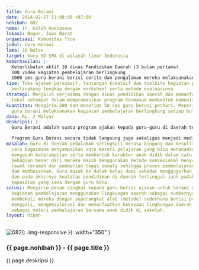 ```yaml
---
title: Guru Berani
date: 2014-02-17 11:08:00 +07:00
nohibah: 082
nama: Ir. Kalih Raksasewu
lokasi: Bogor, Jawa Barat
organisasi: Komunitas True
judul: Guru Berani
lama: 10 Bulan
target: Guru SD-SMA di wilayah timur Indonesia
keberhasilan: |-
  Keterlibatan aktif 10 dinas Pendidikan Daerah (3 bulan pertama)
  100 video kegiatan pembelajaran berlingkung
  1000 sms guru berani berisi cerita dan pengalaman mereka melaksanakan pembelajaran berlingkung
tipe: Teks ajakan persuasif, tantangan kreataif dan toolkits kegiatan pembelajaran
  berlingkung lengkap dengan worksheet serta metode evaluasinya.
strategi: Menjalin kerjasama dengan dinas pendidikan daerah dan memanfaatkan media
  lokal setempat dalam mempromosikan program termasuk membentuk komunitas guru daerah.
kuantitas: Mengirim 500 dan menerima 50 sms guru berani perhari. Menerima 10 video
  guru berani melaksanakan kegiatan pembelajaran berlingkung setiap bulannya.
dana: Rp. 2 Milyar
deskripsi: |-
  Guru Berani adalah suatu program ajakan kepada guru-guru di daerah terpencil, terluar dan terdepan Indonesia agar berani melaksanakan kegiatan belajar-mengajar secara berbeda dari biasanya yakni menggunakan metode pembelajaran berlingkung dengan cara memanfaatkan salah satu dari potensi alam fisik, alam hayati, alam nabati, kebudayaan, masyarakat dan agama di daerahnya sebagai sumber utama pembelajaran tanpa keluar dari isi kurikulum nasional.

  Program Guru Berani secara tidak langsung juga sekaligus menjadi media bagi guru untuk mengenalkan anak didik dengan sumber potensi lingkungnya yang kaya agar bisa dimanfaatkan secara optimal sebagai modal peningkatan kesejahteraan masyarakat di daerah.
masalah: Guru di daerah pedalaman seringkali merasa bingung dan kesulitan menemukan
  cara bagaimana menyampaikan satu materi pelajaran yang bisa menanamkan pengetahuan,
  mengasah keterampilan serta membentuk karakter anak didik dalam satu waktu sekaligus.
  Sebagian besar dari mereka masih menggunakan metode konvesional menyampaikan materi
  lewat ceramah dan pemberian tugas semata sehingga proses pembelajaran menjadi kaku
  dan membosankan. Guru masuk ke dalam kelas demi sekedar menggugurkan kewajiban semata
  dan pada akhirnya kualitas pendidikan di daerah tertinggal jauh padahal mereka memiliki
  kapasitas yang sama dengan guru kota.
solusi: Mengirim pesan singkat kepada guru berisi ajakan untuk berani melaksanakan
  kegiatan pembelajaran menggunakan lingkungan daerah sebagai sumbernya sekaligus
  membekali mereka dengan seperangkat alat (metode) sederhana berisi panduan teknis
  menggali, mengeksplorasi dan memanfaatkan kekayaan lingkungan daerah untuk disajikan
  sebagai materi pembelajaran bersama anak didik di sekolah.
layout: hibah
---
```


![082](/static/img/hibahcms/082.png){: .img-responsive }{: width="350" }

### {{ page.nohibah }} - {{ page.title }}

{{ page.deskripsi }}

